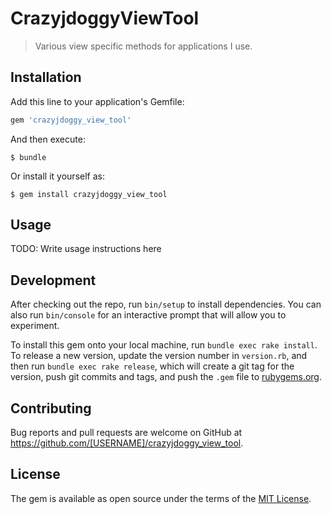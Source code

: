 # CrazyjdoggyViewTool

> Various view specific methods for applications I use.

## Installation

Add this line to your application's Gemfile:

```ruby
gem 'crazyjdoggy_view_tool'
```

And then execute:

    $ bundle

Or install it yourself as:

    $ gem install crazyjdoggy_view_tool

## Usage

TODO: Write usage instructions here

## Development

After checking out the repo, run `bin/setup` to install dependencies. You can also run `bin/console` for an interactive prompt that will allow you to experiment.

To install this gem onto your local machine, run `bundle exec rake install`. To release a new version, update the version number in `version.rb`, and then run `bundle exec rake release`, which will create a git tag for the version, push git commits and tags, and push the `.gem` file to [rubygems.org](https://rubygems.org).

## Contributing

Bug reports and pull requests are welcome on GitHub at https://github.com/[USERNAME]/crazyjdoggy_view_tool.


## License

The gem is available as open source under the terms of the [MIT License](http://opensource.org/licenses/MIT).

